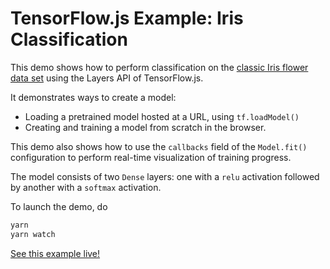 # TensorFlow.js Example: Iris Classification

This demo shows how to perform classification on the
[classic Iris flower data set](https://en.wikipedia.org/wiki/Iris_flower_data_set)
using the Layers API of TensorFlow.js.

It demonstrates ways to create a model:
* Loading a pretrained model hosted at a URL, using `tf.loadModel()`
* Creating and training a model from scratch in the browser.

This demo also shows how to use the `callbacks` field of the `Model.fit()`
configuration to perform real-time visualization of training progress.

The model consists of two `Dense` layers: one with a `relu` activation followed
by another with a `softmax` activation.

To launch the demo, do

```sh
yarn
yarn watch
```

[See this example live!](https://storage.googleapis.com/tfjs-examples/iris/dist/index.html)

